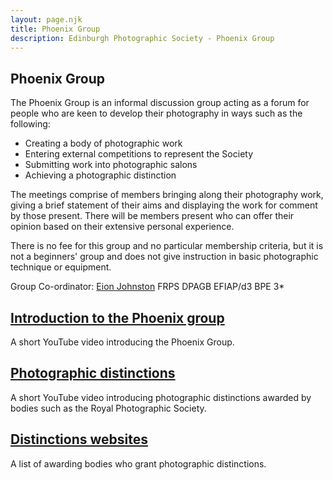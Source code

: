 ```yaml
---
layout: page.njk
title: Phoenix Group
description: Edinburgh Photographic Society - Phoenix Group
---
```


## Phoenix Group

The Phoenix Group is an informal discussion group acting as a forum for people who are keen to develop their photography in ways such as the following:

- Creating a body of photographic work
- Entering external competitions to represent the Society
- Submitting work into photographic salons
- Achieving a photographic distinction

The meetings comprise of members bringing along their photography work, giving a brief statement of their aims and displaying the work for comment by those present. There will be members present who can offer their opinion based on their extensive personal experience.

There is no fee for this group and no particular membership criteria, but it is not a beginners' group and does not give instruction in basic photographic technique or equipment.

Group Co-ordinator: [Eion Johnston](mailto:phoenix@edinburghphotographicsociety.co.uk) FRPS DPAGB EFIAP/d3 BPE 3*

## [Introduction to the Phoenix group](https://www.youtube.com/watch?v=4zVcDy9OTmw&t=15s)

A short YouTube video introducing the Phoenix Group.

## [Photographic distinctions](https://www.youtube.com/watch?v=_ADPWGzhhI8&t=21s)

A short YouTube video introducing photographic distinctions awarded by bodies such as the Royal Photographic Society.

## [Distinctions websites](/photographic-distinctions/)

A list of awarding bodies who grant photographic distinctions.

